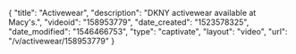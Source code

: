 {
    "title": "Activewear",
    "description": "DKNY activewear available at Macy's.",
    "videoid": "158953779",
    "date_created": "1523578325",
    "date_modified": "1546466753",
    "type": "captivate",
    "layout": "video",
    "url": "\/v\/activewear\/158953779"
}